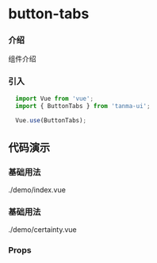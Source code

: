 # button-tabs

### 介绍

组件介绍

### 引入

```js
  import Vue from 'vue';
  import { ButtonTabs } from 'tanma-ui';
  
  Vue.use(ButtonTabs);
```

## 代码演示

### 基础用法

<demo-code>./demo/index.vue</demo-code>

### 基础用法

<demo-code>./demo/certainty.vue</demo-code>

### Props